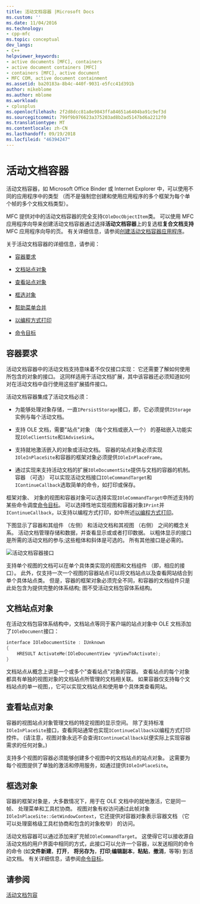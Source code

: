 ```yaml
---
title: 活动文档容器 |Microsoft Docs
ms.custom: ''
ms.date: 11/04/2016
ms.technology:
- cpp-mfc
ms.topic: conceptual
dev_langs:
- C++
helpviewer_keywords:
- active documents [MFC], containers
- active document containers [MFC]
- containers [MFC], active document
- MFC COM, active document containment
ms.assetid: ba20183a-8b4c-440f-9031-e5fcc41d391b
author: mikeblome
ms.author: mblome
ms.workload:
- cplusplus
ms.openlocfilehash: 2f2d8dcc81a8e9843ffa84651a6404ba91c9ef3d
ms.sourcegitcommit: 799f9b976623a375203ad8b2ad5147bd6a2212f0
ms.translationtype: MT
ms.contentlocale: zh-CN
ms.lasthandoff: 09/19/2018
ms.locfileid: "46394247"
---
```

# <a name="active-document-containers"></a>活动文档容器

活动文档容器，如 Microsoft Office Binder 或 Internet Explorer 中，可以使用不同的应用程序中的类型 （而不是强制您创建和使用应用程序的多个框架为每个单个帧的多个文档文档类型）。

MFC 提供对中的活动文档容器的完全支持`COleDocObjectItem`类。 可以使用 MFC 应用程序向导来创建活动文档容器通过选择**活动文档容器**上的复选框**复合文档支持**MFC 应用程序向导的页。 有关详细信息，请参阅[创建活动文档容器应用程序](../mfc/creating-an-active-document-container-application.md)。

关于活动文档容器的详细信息，请参阅：

- [容器要求](#container_requirements)

- [文档站点对象](#document_site_objects)

- [查看站点对象](#view_site_objects)

- [框选对象](#frame_object)

- [帮助菜单合并](../mfc/help-menu-merging.md)

- [以编程方式打印](../mfc/programmatic-printing.md)

- [命令目标](../mfc/message-handling-and-command-targets.md)

##  <a name="container_requirements"></a> 容器要求

活动文档容器中的活动文档支持意味着不仅仅接口实现： 它还需要了解如何使用所包含的对象的接口。 这同样适用于活动文档扩展，其中该容器还必须知道如何对在活动文档中自行使用这些扩展插件接口。

活动文档容器集成了活动文档必须：

- 为能够处理对象存储，一直`IPersistStorage`接口，即，它必须提供`IStorage`实例与每个活动文档。

- 支持 OLE 文档，需要"站点"对象 （每个文档或嵌入一个） 的基础嵌入功能实现`IOleClientSite`和`IAdviseSink`。

- 支持就地激活嵌入的对象或活动文档。 容器的站点对象必须实现`IOleInPlaceSite`和容器的框架对象必须提供`IOleInPlaceFrame`。

- 通过实现来支持活动文档的扩展`IOleDocumentSite`提供与文档的容器的机制。 容器 （可选） 可以实现活动文档接口`IOleCommandTarget`和`IContinueCallback`选取简单的命令，如打印或保存。

框架对象、 对象的视图和容器对象可以选择实现`IOleCommandTarget`中所述支持的某些命令调度[命令目标](../mfc/message-handling-and-command-targets.md)。 可以选择性地实现视图和容器对象`IPrint`并`IContinueCallback`，以支持以编程方式打印，如中所述[以编程方式打印](../mfc/programmatic-printing.md)。

下图显示了容器和其组件 （左侧） 和活动文档和其视图 （右侧） 之间的概念关系。 活动文档管理存储和数据，并查看显示或或者打印数据。 以粗体显示的接口是所需的活动文档的参与;这些粗体和斜体是可选的。 所有其他接口是必需的。

![活动文档容器接口](../mfc/media/vc37gj1.gif "vc37gj1")

支持单个视图的文档可以在单个具体类实现的视图和文档组件 （即，相应的接口）。 此外，仅支持一次一个视图的容器站点可以将文档站点以及查看网站结合到单个具体站点类。 但是，容器的框架对象必须完全不同，和容器的文档组件只是此处包含为提供完整的体系结构; 图不受活动文档包容体系结构。

##  <a name="document_site_objects"></a> 文档站点对象

在活动文档包容体系结构中，文档站点等同于客户端的站点对象中 OLE 文档添加了`IOleDocument`接口：

```cpp
interface IOleDocumentSite : IUnknown
{
    HRESULT ActivateMe(IOleDocumentView *pViewToActivate);
}
```

文档站点从概念上讲是一个或多个"查看站点"对象的容器。 查看站点的每个对象都具有单独的视图对象的文档站点所管理的文档相关联。 如果容器仅支持每个文档站点的单一视图，，它可以实现文档站点和使用单个具体类查看网站。

##  <a name="view_site_objects"></a> 查看站点对象

容器的视图站点对象管理文档的特定视图的显示空间。 除了支持标准`IOleInPlaceSite`接口，查看网站通常也实现`IContinueCallback`以编程方式打印控件。 (请注意，视图对象永远不会查询`IContinueCallback`以便实际上实现容器需求的任何对象。)

支持多个视图的容器必须能够创建多个视图中的文档站点的站点对象。 这需要为每个视图提供了单独的激活和停用服务，如通过提供`IOleInPlaceSite`。

##  <a name="frame_object"></a> 框选对象

容器的框架对象是，大多数情况下，用于在 OLE 文档中的就地激活，它是同一帧、 处理菜单和工具栏协商。 视图对象有权访问通过此帧对象`IOleInPlaceSite::GetWindowContext`，它还提供对容器对象表示容器文档 （它可以处理窗格级工具栏协商和包含的对象枚举） 的访问。

活动文档容器可以通过添加来扩充帧`IOleCommandTarget`。 这使得它可以接收源自活动文档的用户界面中相同的方式，此接口可以允许一个容器，以发送相同的命令的命令 (如**文件新建**，**打开**， **将另存为**，**打印**;**编辑副本**，**粘贴**，**撤消**，等等) 到活动文档。 有关详细信息，请参阅[命令目标](../mfc/message-handling-and-command-targets.md)。

## <a name="see-also"></a>请参阅

[活动文档包容](../mfc/active-document-containment.md)

